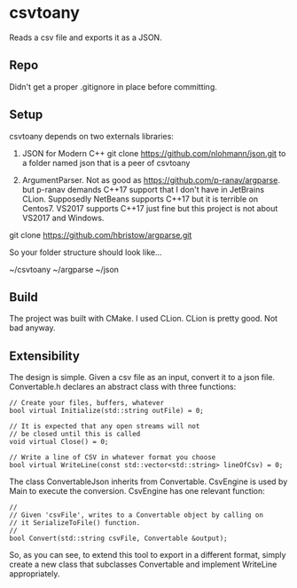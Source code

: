 # csvtoany
Reads a csv file and exports it as a JSON. 

## Repo
Didn't get a proper .gitignore in place before committing.

## Setup
csvtoany depends on two externals libraries:

1. JSON for Modern C++
git clone https://github.com/nlohmann/json.git to a folder named json that is a peer of csvtoany

2. ArgumentParser. Not as good as https://github.com/p-ranav/argparse. but p-ranav demands C++17 support that
I don't have in JetBrains CLion. Supposedly NetBeans supports C++17 but it is terrible on Centos7. VS2017 supports C++17 just fine 
but this project is not about VS2017 and Windows.

git clone https://github.com/hbristow/argparse.git

So your folder structure should look like...

~/csvtoany
~/argparse
~/json

## Build
The project was built with CMake. I used CLion. CLion is pretty good. Not bad anyway.

## Extensibility
The design is simple.  Given a csv file as an input, convert it to a json file. Convertable.h declares an abstract class with 
three functions:

    // Create your files, buffers, whatever
    bool virtual Initialize(std::string outFile) = 0;

    // It is expected that any open streams will not
    // be closed until this is called
    void virtual Close() = 0;

    // Write a line of CSV in whatever format you choose
    bool virtual WriteLine(const std::vector<std::string> lineOfCsv) = 0;


The class ConvertableJson inherits from Convertable.
CsvEngine is used by Main to execute the conversion.  CsvEngine has one relevant function:

    //
    // Given 'csvFile', writes to a Convertable object by calling on
    // it SerializeToFile() function.
    //
    bool Convert(std::string csvFile, Convertable &output);

So, as you can see, to extend this tool to export in a different format, simply create a new class that subclasses Convertable and implement WriteLine appropriately.
